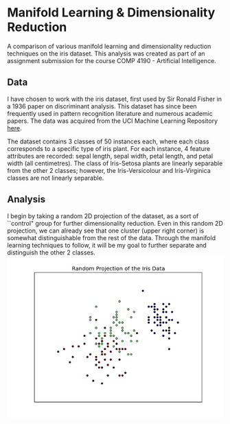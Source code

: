 # Manifold Learning &amp; Dimensionality Reduction

A comparison of various manifold learning and dimensionality reduction techniques on the iris dataset. This analysis was created as part of an assignment submission for the course COMP 4190 - Artificial Intelligence.

## Data

I have chosen to work with the iris dataset, first used by Sir Ronald Fisher in a 1936 paper on discriminant analysis. This dataset has since been frequently used in pattern recognition literature and numerous academic papers. The data was acquired from the UCI Machine Learning Repository [here](http://archive.ics.uci.edu/ml/datasets/Iris).

The dataset contains 3 classes of 50 instances each, where each class corresponds to a specific type of iris plant. For each instance, 4 feature attributes are recorded: sepal length, sepal width, petal length, and petal width (all centimetres). The class of Iris-Setosa plants are linearly separable from the other 2 classes; however, the Iris-Versicolour and Iris-Virginica classes are not linearly separable.
 
## Analysis

I begin by taking a random 2D projection of the dataset, as a sort of ``control" group for further dimensionality reduction. Even in this random 2D projection, we can already see that one cluster (upper right corner) is somewhat distinguishable from the rest of the data. Through the manifold learning techniques to follow, it will be my goal to further separate and distinguish the other 2 classes. 
![](img/Random.png)